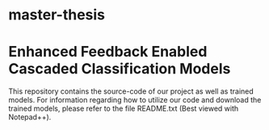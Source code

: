 # master-thesis
# Enhanced Feedback Enabled Cascaded Classification Models

This repository contains the source-code of our project as well as trained models. 
For information regarding how to utilize our code and download the trained models, please refer to the file README.txt (Best viewed with Notepad++).
